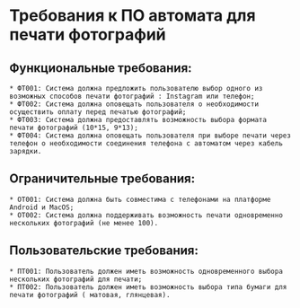# Требования к ПО автомата для печати фотографий
## Функциональные требования:
    * ФТ001: Система должна предложить пользователю выбор одного из возможных способов печати фотографий : Instagram или телефон;
    * ФТ002: Система должна оповещать пользователя о необходимости осуществить оплату перед печатью фотографий;
    * ФТ003: Система должна предоставлять возможность выбора формата печати фотографий (10*15, 9*13);
    * ФТ004: Система должна оповещать пользователя при выборе печати через телефон о необходимости соединения телефона с автоматом через кабель зарядки.
## Ограничительные требования:
    * OТ001: Система должна быть совместима с телефонами на платформе Android и MacOS;
    * OТ002: Система должна поддерживать возможность печати одновременно нескольких фотографий (не менее 100).
## Пользовательские требования:
    * ПТ001: Пользователь должен иметь возможность одновременного выбора нескольких фотографий для печати;
    * ПТ002: Пользователь должен иметь возможность выбора типа бумаги для печати фотографий ( матовая, глянцевая).